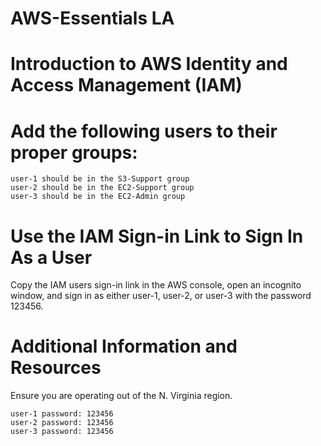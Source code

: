# AWS-Essentials LA


# Introduction to AWS Identity and Access Management (IAM)


# Add the following users to their proper groups:

    user-1 should be in the S3-Support group
    user-2 should be in the EC2-Support group
    user-3 should be in the EC2-Admin group


# Use the IAM Sign-in Link to Sign In As a User

Copy the IAM users sign-in link in the AWS console, open an incognito window, and sign in as either user-1, user-2, or user-3 with the password 123456.


# Additional Information and Resources

Ensure you are operating out of the N. Virginia region.

    user-1 password: 123456
    user-2 password: 123456
    user-3 password: 123456


